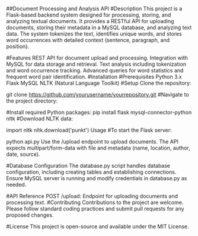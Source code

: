 ##Document Processing and Analysis API
#Description
This project is a Flask-based backend system designed for processing, storing, and analyzing textual documents. It provides a RESTful API for uploading documents, storing their metadata in a MySQL database, and analyzing text data. The system tokenizes the text, identifies unique words, and stores word occurrences with detailed context (sentence, paragraph, and position).

#Features
REST API for document upload and processing.
Integration with MySQL for data storage and retrieval.
Text analysis including tokenization and word occurrence tracking.
Advanced queries for word statistics and frequent word pair identification.
#Installation
#Prerequisites
Python 3.x
Flask
MySQL
NLTK (Natural Language Toolkit)
#Setup
Clone the repository:

git clone https://github.com/yourusername/yourrepository.git
#Navigate to the project directory:


#Install required Python packages:
pip install flask mysql-connector-python nltk
#Download NLTK data:

import nltk
nltk.download('punkt')
Usage
#To start the Flask server:

python api.py
Use the /upload endpoint to upload documents. The API expects multipart/form-data with file and metadata (name, location, author, date, source).

#Database Configuration
The database.py script handles database configuration, including creating tables and establishing connections. Ensure MySQL server is running and modify credentials in database.py as needed.

#API Reference
POST /upload: Endpoint for uploading documents and processing text.
#Contributing
Contributions to the project are welcome. Please follow standard coding practices and submit pull requests for any proposed changes.

#License
This project is open-source and available under the MIT License.
